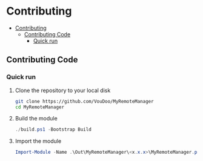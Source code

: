 # Contributing

- [Contributing](#contributing)
  - [Contributing Code](#contributing-code)
    - [Quick run](#quick-run)

## Contributing Code

### Quick run

1. Clone the repository to your local disk

   ```sh
   git clone https://github.com/VouDoo/MyRemoteManager
   cd MyRemoteManager
   ```

2. Build the module

   ```powershell
   ./build.ps1 -Bootstrap Build
   ```

3. Import the module

    ```powershell
   Import-Module -Name .\Out\MyRemoteManager\<x.x.x>\MyRemoteManager.psd1 -Force
   ```
